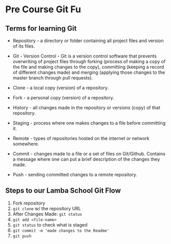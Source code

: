 # Pre Course Git Fu

## Terms for learning Git
 * Repository - a directory or folder containing all project files and version of its files.

 * Git - Version Control - Git is a version control software that prevents overwriting of project files through forking (process of making a copy of the file and making changes to the copy), committing (keeping a record of different changes made) and merging (applying those changes to the master branch through pull requests).

 * Clone - a local copy (version) of a repository.

 * Fork - a personal copy (version) of a repository.

 * History - all changes made in the repository or versions (copy) of that repository. 

 * Staging - process where one makes changes to a file before committing it.

 * Remote - types of repositories hosted on the internet or network somewhere. 

 * Commit - changes made to a file or a set of files on Git/Github. Contains a message where one can put a brief description of the changes they made. 

 * Push - sending committed changes to a remote repository. 

## Steps to our Lamba School Git Flow
1. Fork repository
2. `git clone` w/ the repository URL 
3. After Changes Made: `git status`
4. `git add <file-name>` 
5. `git status` to check what is staged
6. `git commit -m 'made changes to the Readme'`
7. `git push`